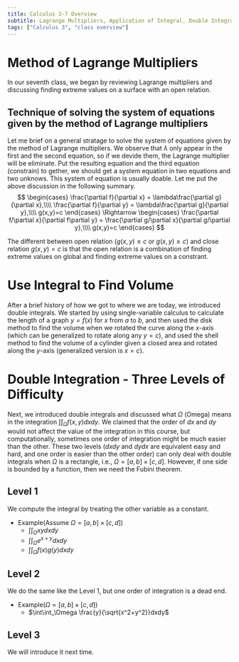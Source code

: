 ```yaml
---
title: Calculus 3-7 Overview
subtitle: Lagrange Multipliers, Application of Integral, Double Integration
tags: ["Calculus 3", "class overview"]
---
```


# Method of Lagrange Multipliers 
In our seventh class, we began by reviewing Lagrange multipliers and discussing finding extreme values on a surface with an open relation.

## Technique of solving the system of equations given by the method of Lagrange multipliers 
Let me brief on a general stratage to solve the system of equations given by the method of Lagrange multipliers. We observe that $\lambda$ only appear in the first and the second equation, so if we devide them, the Lagrange multiplier will be eliminate. Put the resulting equation and the third equation (constrain) to gether, we should get a system equation in two equations and two unknows. This system of equation is usually doable. Let me put the above discussion in the following summary.
$$
\begin{cases}
\frac{\partial f}{\partial x} = \lambda\frac{\partial g}{\partial x},\\\\
\frac{\partial f}{\partial y} = \lambda\frac{\partial g}{\partial y},\\\\
g(x,y)=c
\end{cases}
\Rightarrow
\begin{cases}
\frac{\partial f/\partial x}{\partial f\partial y} = \frac{\partial g/\partial x}{\partial g/\partial y},\\\\
g(x,y)=c
\end{cases}
$$

The different between open relation ($g(x,y)\leq c$ or $g(x,y)\geq c$) and close relation $g(x,y)=c$ is that the open relation is a combination of finding extreme values on global and finding extreme values on a constrant.

# Use Integral to Find Volume 
After a brief history of how we got to where we are today, we introduced double integrals. We started by using single-variable calculus to calculate the length of a graph $y=f(x)$ for $x$ from $a$ to $b$, and then used the disk method to find the volume when we rotated the curve along the $x$-axis (which can be generalized to rotate along any $y=c$), and used the shell method to find the volume of a cylinder given a closed area and rotated along the $y$-axis (generalized version is $x=c$).

# Double Integration - Three Levels of Difficulty 
Next, we introduced double integrals and discussed what $\Omega$ (Omega) means in the integration $\int\int_\Omega f(x,y)dxdy$. We claimed that the order of $dx$ and $dy$ would not affect the value of the integration in this course, but computationally, sometimes one order of integration might be much easier than the other. These two levels ($dxdy$ and $dydx$ are equivalent easy and hard, and one order is easier than the other order) can only deal with double integrals when $\Omega$ is a rectangle, i.e., $\Omega=[a,b]\times[c,d]$. However, if one side is bounded by a function, then we need the Fubini theorem. 

## Level 1 
We compute the integral by treating the other variable as a constant.
* Example(Assume $\Omega=[a,b]\times[c,d]$)
	* $\int\int_\Omega xydxdy$
	* $\int\int_\Omega e^{x+y}dxdy$
	* $\int\int_\Omega f(x)g(y)dxdy$

## Level 2 
We do the same like the Level 1, but one order of integration is a dead end.
* Example($\Omega=[a,b]\times[c,d]$)
	* $\int\int_\Omega \frac{y}{\sqrt{x^2+y^2}}dxdy$

## Level 3 
We will introduce it next time.